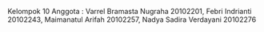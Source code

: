 Kelompok 10
Anggota :
Varrel Bramasta Nugraha 20102201,
Febri Indrianti 20102243,
Maimanatul Arifah 20102257,
Nadya Sadira Verdayani 20102276

